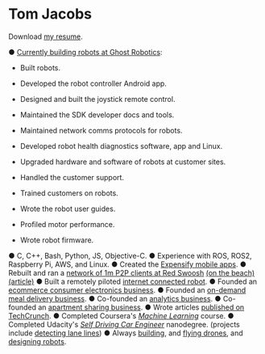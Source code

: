 # Tom Jacobs

Download [my resume](Resume_Tom_Jacobs.pdf).

●  [Currently building robots at Ghost Robotics](https://twitter.com/Ghost_Robotics):

- Built robots.

- Developed the robot controller Android app.

- Designed and built the joystick remote control.

- Maintained the SDK developer docs and tools.

- Maintained network comms protocols for robots.

- Developed robot health diagnostics software, app and Linux.

- Upgraded hardware and software of robots at customer sites.

- Handled the customer support.

- Trained customers on robots.

- Wrote the robot user guides.

- Profiled motor performance.

- Wrote robot firmware.

● C, C++, Bash, Python, JS, Objective-C.
● Experience with ROS, ROS2, Raspberry Pi, AWS, and Linux.
● Created the [Expensify mobile apps](https://itunes.apple.com/us/app/expensify-receipts-expenses/id471713959?mt=8).
● Rebuilt and ran a [network of 1m P2P clients at Red Swoosh](https://en.wikipedia.org/wiki/Red_Swoosh) [(on the beach)](https://www.wsj.com/articles/SB119179859820351674) [(article)](http://techtuck.blogspot.com.au/2007/10/software-firm-learns-rules-of.html)
● Built a remotely piloted [internet connected robot](https://www.youtube.com/watch?v=FPq7K7XTg3o).
● Founded an [ecommerce consumer electronics business](http://www.productreview.com.au/p/jacobs-direct.html).
● Founded an [on-demand meal delivery business](https://angel.co/youter).
● Co-founded an [analytics business](http://www.kepleranalytics.com.au/).
● Co-founded an [apartment sharing business](https://homeshare.com).
● Wrote articles [published on TechCrunch](https://techcrunch.com/author/tom-jacobs/).
● Completed Coursera's [*Machine Learning*](https://www.coursera.org/account/accomplishments/certificate/8JWB2P9M742N) course.
● Completed Udacity's [*Self Driving Car Engineer*](https://www.udacity.com/course/self-driving-car-engineer-nanodegree--nd013) nanodegree. (projects include [detecting lane lines](https://www.youtube.com/watch?v=slBCXcicDvQ&feature=youtu.be))
● Always [building](https://www.youtube.com/watch?v=KThrDFqO5wc), and [flying drones](https://www.youtube.com/watch?v=WEqRs0CntqQ), and [designing robots](https://twitter.com/TomPJacobs/status/848138218755170305).

